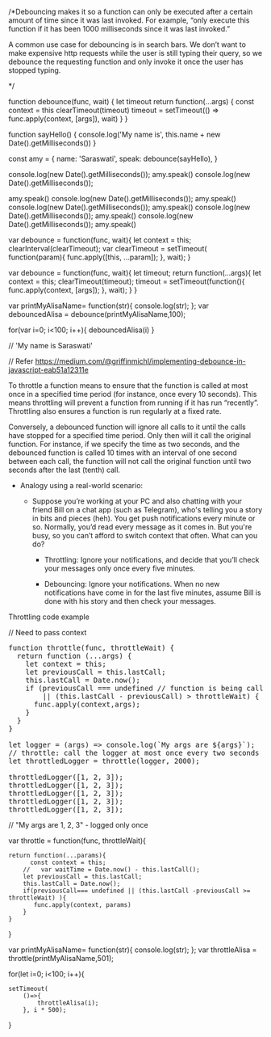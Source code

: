 /*Debouncing makes it so a function can only be executed after a certain amount of time since it was last invoked. For example, “only execute this function if it has been 1000 milliseconds since it was last invoked.”

A common use case for debouncing is in search bars. We don’t want to make expensive http requests while the user is still typing their query, so we debounce the requesting function and only invoke it once the user has stopped typing.

*/


function debounce(func, wait) {
  let timeout
  return function(...args) {
    const context = this
    clearTimeout(timeout)
    timeout = setTimeout(() => func.apply(context, [args]), wait)
  }
}

function sayHello() {
  console.log('My name is', this.name + new Date().getMilliseconds())
}

const amy = {
  name: 'Saraswati',
  speak: debounce(sayHello),
}

console.log(new Date().getMilliseconds());
amy.speak()
console.log(new Date().getMilliseconds());

amy.speak()
console.log(new Date().getMilliseconds());
amy.speak()
console.log(new Date().getMilliseconds());
amy.speak()
console.log(new Date().getMilliseconds());
amy.speak()
console.log(new Date().getMilliseconds());
amy.speak()

 
 var debounce = function(func, wait){
    let context = this;
    clearInterval(clearTimeout);
    var clearTimeout = setTimeout( 
        function(param){
            func.apply([this, ...param]);
        }, wait);
}

var debounce = function(func, wait){
    let timeout;
    return function(...args){
        let context = this;
        clearTimeout(timeout);
        timeout = setTimeout(function(){
            func.apply(context,  [args]);
        }, wait);
    }
}

var printMyAlisaName= function(str){
        console.log(str);
};
var debouncedAlisa = debounce(printMyAlisaName,100);

for(var i=0; i<100; i++){
    debouncedAlisa(i)
}

// 'My name is Saraswati'

// Refer https://medium.com/@griffinmichl/implementing-debounce-in-javascript-eab51a12311e



To throttle a function means to ensure that the function is called at most once in a specified time period (for instance, once every 10 seconds). This means throttling will prevent a function from running if it has run “recently”. Throttling also ensures a function is run regularly at a fixed rate.

Conversely, a debounced function will ignore all calls to it until the calls have stopped for a specified time period. Only then will it call the original function. For instance, if we specify the time as two seconds, and the debounced function is called 10 times with an interval of one second between each call, the function will not call the original function until two seconds after the last (tenth) call.

* Analogy using a real-world scenario:

  - Suppose you’re working at your PC and also chatting with your friend Bill on a chat app (such as Telegram), who's telling you a story in bits and pieces (heh). You get push notifications every minute or so. Normally, you’d read every message as it comes in. But you're busy, so you can’t afford to switch context that often. What can you do?


    - Throttling: Ignore your notifications, and decide that you’ll check your messages only once every five minutes.
    
    - Debouncing: Ignore your notifications. When no new notifications have come in for the last five minutes, assume Bill is done with his story and then check your messages.


Throttling code example 


// Need to pass context 

<pre>
function throttle(func, throttleWait) {
  return function (...args) {
    let context = this;
    let previousCall = this.lastCall;
    this.lastCall = Date.now();
    if (previousCall === undefined // function is being called for the first time
        || (this.lastCall - previousCall) > throttleWait) { // throttle time has elapsed
      func.apply(context,args);
    }
  }
}

let logger = (args) => console.log(`My args are ${args}`);
// throttle: call the logger at most once every two seconds
let throttledLogger = throttle(logger, 2000); 

throttledLogger([1, 2, 3]);
throttledLogger([1, 2, 3]);
throttledLogger([1, 2, 3]);
throttledLogger([1, 2, 3]);
throttledLogger([1, 2, 3]);
</pre>

// "My args are 1, 2, 3" - logged only once



var throttle = function(func, throttleWait){

    return function(...params){
          const context = this;
        //   var waitTime = Date.now() - this.lastCall();
		let previousCall = this.lastCall;
        this.lastCall = Date.now();
        if(previousCall=== undefined || (this.lastCall -previousCall >= throttleWait) ){
           func.apply(context, params)
        }
    }
}

var printMyAlisaName= function(str){
        console.log(str);
};
var throttleAlisa = throttle(printMyAlisaName,501);

for(let i=0; i<100; i++){

    setTimeout(
        ()=>{
            throttleAlisa(i);
        }, i * 500);
}